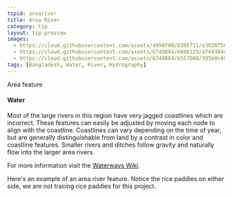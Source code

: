 ```yaml
---
tipid: areariver
title: Area River
category: tip
layout: tip-preview
images:
  - https://cloud.githubusercontent.com/assets/4990708/6395711/e3938f58-bda7-11e4-8a2f-bd796d18607c.PNG
  - https://cloud.githubusercontent.com/assets/6749884/6696129/4744304c-ccbd-11e4-8392-d1511a2cc771.PNG
  - https://cloud.githubusercontent.com/assets/6749884/6557008/395b0c60-c648-11e4-80de-546ceed965f9.jpg
tags: [Bangladesh, Water, River, Hydrography]
---
```

Area feature
#### Water

Most of the large rivers in this region have very jagged coastlines which are incorrect.  These features can easily be adjusted by moving each node to align with the coastline.  Coastlines can vary depending on the time of year, but are generally distinguishable from land by a contrast in color and coastline features.  Smaller rivers and ditches follow gravity and naturally flow into the larger area rivers.    

For more information visit the <a href="http://wiki.openstreetmap.org/wiki/Waterways" target="_blank">Waterways Wiki</a>.

Here's an example of an area river feature. Notice the rice paddies on either side, we are not tracing rice paddies for this project.
